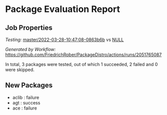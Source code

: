 # Package Evaluation Report

## Job Properties

*Testing:* [master/2022-03-28-10:47:08-0863b6b](https://github.com/FriedrichRober/PackageDistro/blob/data/reports/master/2022-03-28-10:47:08-0863b6b) vs [NULL](https://github.com/FriedrichRober/PackageDistro/blob/data/reports/NULL)

*Generated by Workflow:* https://github.com/FriedrichRober/PackageDistro/actions/runs/2051765087

In total, 3 packages were tested, out of which 1 succeeded, 2 failed and 0 were skipped.

## New Packages

- aclib : failure <br>
- agt : success <br>
- ace : failure <br>
